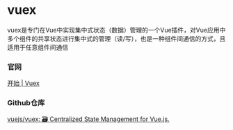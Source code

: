 # vuex

vuex是专门在Vue中实现集中式状态（数据）管理的一个Vue插件，对Vue应用中多个组件的共享状态进行集中式的管理（读/写），也是一种组件间通信的方式，且适用于任意组件间通信

<!-- tabs:start -->

### **官网**

[开始 | Vuex](https://vuex.vuejs.org/zh/guide/)

### **Github仓库**

[vuejs/vuex: 🗃️ Centralized State Management for Vue.js.](https://github.com/vuejs/vuex)

<!-- tabs:end -->

